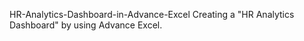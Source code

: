 HR-Analytics-Dashboard-in-Advance-Excel
Creating a "HR Analytics Dashboard" by using Advance Excel.
